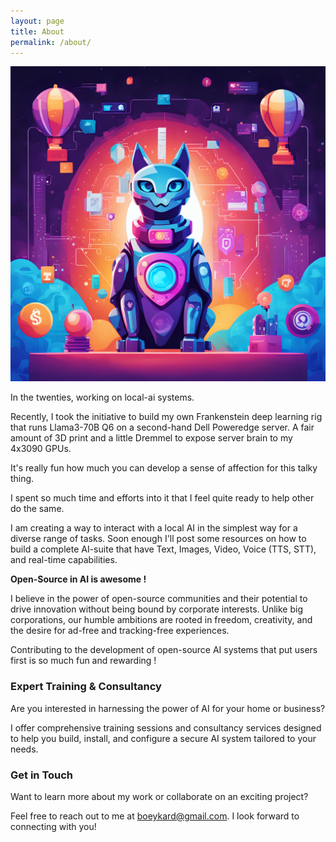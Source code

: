 ```yaml
---
layout: page
title: About
permalink: /about/
---
```


![local AI is awesome](/images/ComfyUI_02828_.png "Local ai is awesome!")

In the twenties, working on local-ai systems.

Recently, I took the initiative to build my own Frankenstein deep learning rig that runs Llama3-70B Q6 on a second-hand Dell Poweredge server. A fair amount of 3D print and a little Dremmel to expose server brain to my 4x3090 GPUs.

It's really fun how much you can develop a sense of affection for this talky thing.

I spent so much time and efforts into it that I feel quite ready to help other do the same.

I am creating a way to interact with a local AI in the simplest way for a diverse range of tasks.
Soon enough I'll post some resources on how to build a complete AI-suite that have Text, Images, Video, Voice (TTS, STT), and real-time capabilities.

**Open-Source in AI is awesome !**

I believe in the power of open-source communities and their potential to drive innovation without being bound by corporate interests. Unlike big corporations, our humble ambitions are rooted in freedom, creativity, and the desire for ad-free and tracking-free experiences.

Contributing to the development of open-source AI systems that put users first is so much fun and rewarding !

### Expert Training & Consultancy

Are you interested in harnessing the power of AI for your home or business?

I offer comprehensive training sessions and consultancy services designed to help you build, install, and configure a secure AI system tailored to your needs.

### Get in Touch

Want to learn more about my work or collaborate on an exciting project? 

Feel free to reach out to me at [boeykard@gmail.com](mailto:boeykard@gmail.com). I look forward to connecting with you!